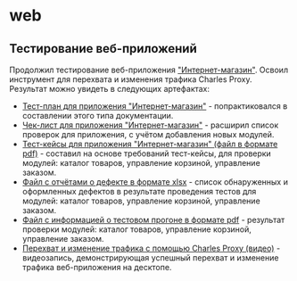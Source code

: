 # web
## Тестирование веб-приложений
Продолжил тестирование веб-приложения ["Интернет-магазин"](https://demoshopping.ru/). Освоил инструмент для перехвата и изменения трафика Charles Proxy. Результат можно увидеть в следующих артефактах:
 - [Тест-план для приложения "Интернет-магазин"](https://docs.google.com/spreadsheets/d/1Ep1wGCcoCRF7uscvfMBPngyWY1LnBg4LCSo8I_EHlys/edit?usp=sharing) - попрактиковался в составлении этого типа документации.
 - [Чек-лист для приложения "Интернет-магазин"](https://docs.google.com/spreadsheets/d/1-Juow5Rglp77InIpPVUFQCH4-pljhcTk7P4yOm-oOto/edit?usp=sharing) - расширил список проверок для приложения, с учётом добавления новых модулей.
 - [Тест-кейсы для приложения "Интернет-магазин" (файл в формате pdf)](https://github.com/user-attachments/files/16922435/G8-2024-09-08-1.pdf) - составил на основе требований тест-кейсы, для проверки модулей: каталог товаров, управление корзиной, управление заказом.
 - [Файл с отчётами о дефекте в формате xlsx](https://github.com/user-attachments/files/16922609/Issues.xlsx) - список обнаруженных и оформленных дефектов в результате проведения тестов для модулей: каталог товаров, управление корзиной, управление заказом.  
 - [Файл с информацией о тестовом прогоне в формате pdf](https://github.com/user-attachments/files/16922611/G8-Express%2Brun%2B2024_09_08.pdf) - результат проверки модулей: каталог товаров, управление корзиной, управление заказом.
 - [Перехват и изменение трафика с помощью Charles Proxy (видео)](https://github.com/user-attachments/assets/7daa4ca0-c10b-4550-a070-e299c2eb516b) - видеозапись, демонстрирующая успешный перехват и изменение трафика веб-приложения на десктопе.






